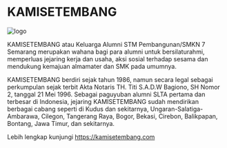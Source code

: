 # KAMISETEMBANG

![logo](https://avatars.githubusercontent.com/u/71513618?s=200&v=4)

KAMISETEMBANG atau Keluarga Alumni STM Pembangunan/SMKN 7 Semarang merupakan wahana bagi para alumni untuk bersilaturahmi, memperluas jejaring kerja dan usaha, aksi sosial terhadap sesama dan mendukung kemajuan almamater dan SMK pada umumnya.

KAMISETEMBANG berdiri sejak tahun 1986, namun secara legal sebagai perkumpulan sejak terbit Akta Notaris TH. Titi S.A.D.W Bagiono, SH Nomor 2, tanggal 21 Mei 1996. Sebagai paguyuban alumni SLTA pertama dan terbesar di Indonesia, jejaring KAMISETEMBANG sudah mendirikan berbagai cabang seperti di Kudus dan sekitarnya, Ungaran-Salatiga-Ambarawa, Cilegon, Tangerang Raya, Bogor, Bekasi, Cirebon, Balikpapan, Bontang, Jawa Timur, dan sekitarnya.

Lebih lengkap kunjungi https://kamisetembang.com
